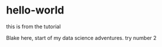# hello-world
this is from the tutorial

Blake here, start of my data science adventures. 
try number 2
